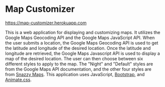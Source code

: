 # Map Customizer

https://map-customizer.herokuapp.com

This is a web application for displaying and customizing maps. It utilizes the Google Maps Geocoding API and the Google Maps JavaScript API. When the user submits a location, the Google Maps Geocoding API is used to get the latitude and longitude of the desired location. Once the latitude and longitude are retrieved, the Google Maps Javascript API is used to display a map of the desired location. The user can then choose between six different styles to apply to the map. The "Night" and "Default" styles are from the Google Maps API documentation, and the other four styles are from [Snazzy Maps](https://snazzymaps.com). This application uses JavaScript, [Bootstrap](https://getbootstrap.com), and [Animate.css](https://animate.style).
